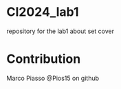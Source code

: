 # CI2024_lab1
repository for the lab1 about set cover

# Contribution
  Marco Piasso @Pios15 on github 
